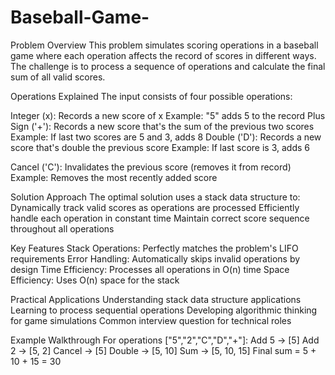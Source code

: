 # Baseball-Game-



Problem Overview
This problem simulates scoring operations in a baseball game where each operation affects the record of scores in different ways. The challenge is to process a sequence of operations and calculate the final sum of all valid scores.

Operations Explained
The input consists of four possible operations:

Integer (x):
Records a new score of x
Example: "5" adds 5 to the record
Plus Sign ('+'):
Records a new score that's the sum of the previous two scores
Example: If last two scores are 5 and 3, adds 8
Double ('D'):
Records a new score that's double the previous score
Example: If last score is 3, adds 6

Cancel ('C'):
Invalidates the previous score (removes it from record)
Example: Removes the most recently added score

Solution Approach
The optimal solution uses a stack data structure to:
Dynamically track valid scores as operations are processed
Efficiently handle each operation in constant time
Maintain correct score sequence throughout all operations

Key Features
Stack Operations: Perfectly matches the problem's LIFO requirements
Error Handling: Automatically skips invalid operations by design
Time Efficiency: Processes all operations in O(n) time
Space Efficiency: Uses O(n) space for the stack

Practical Applications
Understanding stack data structure applications
Learning to process sequential operations
Developing algorithmic thinking for game simulations
Common interview question for technical roles

Example Walkthrough
For operations ["5","2","C","D","+"]:
Add 5 → [5]
Add 2 → [5, 2]
Cancel → [5]
Double → [5, 10]
Sum → [5, 10, 15]
Final sum = 5 + 10 + 15 = 30
